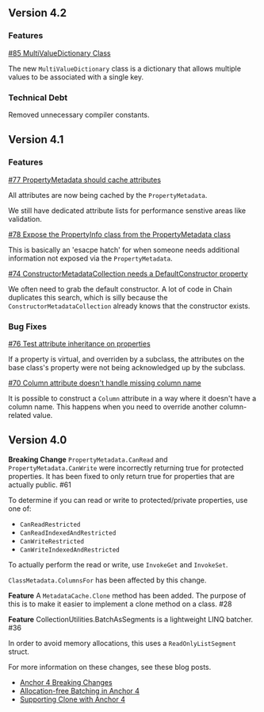 ## Version 4.2

### Features

[#85 MultiValueDictionary Class](https://github.com/TortugaResearch/Tortuga.Anchor/issues/85)

The new `MultiValueDictionary` class is a dictionary that allows multiple values to be associated with a single key.

### Technical Debt

Removed unnecessary compiler constants.


## Version 4.1


### Features

[#77 PropertyMetadata should cache attributes](https://github.com/TortugaResearch/Tortuga.Anchor/issues/77)

All attributes are now being cached by the `PropertyMetadata`.

We still have dedicated attribute lists for performance senstive areas like validation.

[#78 Expose the PropertyInfo class from the PropertyMetadata class](https://github.com/TortugaResearch/Tortuga.Anchor/issues/78)

This is basically an 'esacpe hatch' for when someone needs additional information not exposed via the `PropertyMetadata`.

[#74 ConstructorMetadataCollection needs a DefaultConstructor property](https://github.com/TortugaResearch/Tortuga.Anchor/issues/74)

We often need to grab the default constructor. A lot of code in Chain duplicates this search, which is silly because the `ConstructorMetadataCollection` already knows that the constructor exists.


### Bug Fixes

[#76 Test attribute inheritance on properties](https://github.com/TortugaResearch/Tortuga.Anchor/issues/76)

If a property is virtual, and overriden by a subclass, the attributes on the base class's property were not being acknowledged up by the subclass.

[#70 Column attribute doesn't handle missing column name](https://github.com/TortugaResearch/Tortuga.Anchor/issues/70)

It is possible to construct a `Column` attribute in a way where it doesn't have a column name. This happens when you need to override another column-related value.



## Version 4.0

**Breaking Change** `PropertyMetadata.CanRead` and `PropertyMetadata.CanWrite` were incorrectly returning true for protected properties. It has been fixed to only return true for properties that are actually public. #61 

To determine if you can read or write to protected/private properties, use one of:

 * `CanReadRestricted`
 * `CanReadIndexedAndRestricted`
 * `CanWriteRestricted`
 * `CanWriteIndexedAndRestricted`

To actually perform the read or write, use `InvokeGet` and `InvokeSet`.

`ClassMetadata.ColumnsFor` has been affected by this change.

**Feature** A `MetadataCache.Clone` method has been added. The purpose of this is to make it easier to implement a clone method on a class. #28 

**Feature** CollectionUtilities.BatchAsSegments is a lightweight LINQ batcher. #36

In order to avoid memory allocations, this uses a `ReadOnlyListSegment` struct. 

For more information on these changes, see these blog posts.

* [Anchor 4 Breaking Changes](https://tortugaresearch.com/anchor-4-breaking-changes/)
* [Allocation-free Batching in Anchor 4](https://tortugaresearch.com/allocation-free-batching-in-anchor-4/)
* [Supporting Clone with Anchor 4](https://tortugaresearch.com/supporting-clone-with-anchor-4/)